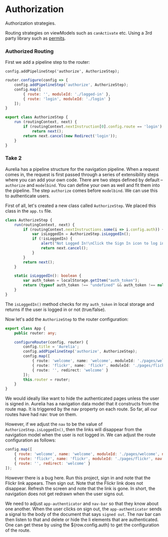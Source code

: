 # Authorization

Authorization strategies.

Routing strategies on viewModels such as `canActivate` etc.
Using a 3rd party library such as [permits]().

### Authorized Routing

First we add a pipeline step to the router:

`config.addPipelineStep('authorize', AuthorizeStep);`

```js
router.configure(config => {
    config.addPipelineStep('authorize', AuthorizeStep);
    config.map([
        { route: '', moduleId: './logged-in' },
        { route: 'login', moduleId: './login' }
    ]);
}
```

```js
export class AuthorizeStep {
    run (routingContext, next) {
        if (routingContext.nextInstruction[0].config.route == 'login')
            return next();
        return next.cancel(new Redirect('login'));
    }
}
```

### Take 2

Aurelia has a pipeline structure for the navigation pipeline. When a request comes in, the request is first passed through a series of extensibility steps where you can add your own code. There are two steps defined by default – `authorize` and `modelbind`. You can define your own as well and fit them into the pipeline. The step `authorize` comes before `modelbind`. We can use this to authenticate users.

First of all, let's created a new class called `AuthorizeStep`. We placed this class in the `app.ts` file.

```ts
class AuthorizeStep {
    run(routingContext, next) {
        if (routingContext.nextInstructions.some(i => i.config.auth)) {
            var isLoggedIn = AuthorizeStep.isLoggedIn();
            if (!isLoggedIn) {
                alert("Not Logged In!\nClick the Sign In icon to log in");
                return next.cancel();
            }
        }
        return next();
    }

    static isLoggedIn(): boolean {
        var auth_token = localStorage.getItem("auth_token");
        return (typeof auth_token !== "undefined" && auth_token !== null);
    }
}
```

The `isLoggedIn()` method checks for my `auth_token` in local storage and returns if the user is logged in or not (true/false).

Now let's add the `AuthorizeStep` to the router configuration:

```ts
export class App {
    public router: any;

    configureRouter(config, router) {
        config.title = 'Aurelia';
        config.addPipelineStep('authorize', AuthorizeStep);
        config.map([
            { route: 'welcome', name: 'welcome', moduleId: './pages/welcome', nav: true, title: 'Welcome' },
            { route: 'flickr', name: 'flickr', moduleId: './pages/flickr', nav: true, auth: true, title: 'Flickr' },
            { route: '', redirect: 'welcome' }
        ]);
        this.router = router;
    }
}
```

We would ideally like want to hide the authenticated pages unless the user is signed in. Aurelia has a navigation data model that it constructs from the route map. It is triggered by the nav property on each route. So far, all our routes have had nav: true on them.

However, if we adjust the `nav` to be the value of `AuthorizeStep.isLoggedIn()`, then the links will disappear from the navigation model when the user is not logged in. We can adjust the route configuration as follows:

```js
config.map([
    { route: 'welcome', name: 'welcome', moduleId: './pages/welcome', nav: true, title: 'Welcome' },
    { route: 'flickr', name: 'flickr', moduleId: './pages/flickr', nav: AuthorizeStep.isLoggedIn(), auth: true, title: 'Flickr' },
    { route: '', redirect: 'welcome' }
]);
```

However there is a bug here. Run this project, sign in and note that the Flickr link appears. Then sign out. Note that the Flickr link does not disappear. Refresh the screen and note that the link is gone. In short, the navigation does not get redrawn when the user signs out.

We need to adjust `app-authenticator` and `nav-bar` so that they know about one another. When the user clicks on sign out, the `app-authenticator` sends a signal to the body of the document that says `signed out`. The nav bar can then listen to that and delete or hide the li elements that are authenticated. One can get these by using the ${row.config.auth} to get the configuration of the route.


